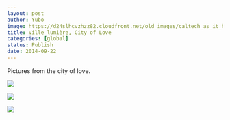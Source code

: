 ```yaml
---
layout: post
author: Yubo
image: https://d24slhcvzhzz82.cloudfront.net/old_images/caltech_as_it_happens/6a0105349b8251970b01b8d06b7e89970c.jpg
title: Ville lumière, City of Love 
categories: [global]
status: Publish
date: 2014-09-22
---
```


Pictures from the city of love.

![](https://d24slhcvzhzz82.cloudfront.net/old_images/caltech_as_it_happens/6a0105349b8251970b01b7c6e182d4970b.jpg)

![](https://d24slhcvzhzz82.cloudfront.net/old_images/caltech_as_it_happens/6a0105349b8251970b01a73e177941970d.jpg)

![](https://d24slhcvzhzz82.cloudfront.net/old_images/caltech_as_it_happens/6a0105349b8251970b01b8d06b7f95970c.jpg)
